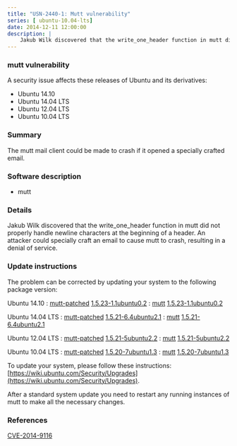 ```yaml
---
title: "USN-2440-1: Mutt vulnerability"
series: [ ubuntu-10.04-lts]
date: 2014-12-11 12:00:00
description: |
    Jakub Wilk discovered that the write_one_header function in mutt did not properly handle newline characters at the beginning of a header. An attacker could specially craft an email to cause mutt to crash, resulting in a denial of service. 
--- 
```

 
 


### mutt vulnerability

A security issue affects these releases of Ubuntu and its derivatives:

* Ubuntu 14.10
* Ubuntu 14.04 LTS
* Ubuntu 12.04 LTS
* Ubuntu 10.04 LTS

### Summary

The mutt mail client could be made to crash if it opened a specially crafted email.

### Software description

* mutt 

### Details

Jakub Wilk discovered that the write_one_header function in mutt did not properly handle newline characters at the beginning of a header. An attacker could specially craft an email to cause mutt to crash, resulting in a denial of service. 

### Update instructions

The problem can be corrected by updating your system to the following package version:

Ubuntu 14.10
 : [mutt-patched](https://launchpad.net/ubuntu/+source/mutt) <span> [1.5.23-1.1ubuntu0.2](https://launchpad.net/ubuntu/+source/mutt/1.5.23-1.1ubuntu0.2) </span> 
 : [mutt](https://launchpad.net/ubuntu/+source/mutt) <span> [1.5.23-1.1ubuntu0.2](https://launchpad.net/ubuntu/+source/mutt/1.5.23-1.1ubuntu0.2) </span> 

Ubuntu 14.04 LTS
 : [mutt-patched](https://launchpad.net/ubuntu/+source/mutt) <span> [1.5.21-6.4ubuntu2.1](https://launchpad.net/ubuntu/+source/mutt/1.5.21-6.4ubuntu2.1) </span> 
 : [mutt](https://launchpad.net/ubuntu/+source/mutt) <span> [1.5.21-6.4ubuntu2.1](https://launchpad.net/ubuntu/+source/mutt/1.5.21-6.4ubuntu2.1) </span> 

Ubuntu 12.04 LTS
 : [mutt-patched](https://launchpad.net/ubuntu/+source/mutt) <span> [1.5.21-5ubuntu2.2](https://launchpad.net/ubuntu/+source/mutt/1.5.21-5ubuntu2.2) </span> 
 : [mutt](https://launchpad.net/ubuntu/+source/mutt) <span> [1.5.21-5ubuntu2.2](https://launchpad.net/ubuntu/+source/mutt/1.5.21-5ubuntu2.2) </span> 

Ubuntu 10.04 LTS
 : [mutt-patched](https://launchpad.net/ubuntu/+source/mutt) <span> [1.5.20-7ubuntu1.3](https://launchpad.net/ubuntu/+source/mutt/1.5.20-7ubuntu1.3) </span> 
 : [mutt](https://launchpad.net/ubuntu/+source/mutt) <span> [1.5.20-7ubuntu1.3](https://launchpad.net/ubuntu/+source/mutt/1.5.20-7ubuntu1.3) </span> 

To update your system, please follow these instructions: [https://wiki.ubuntu.com/Security/Upgrades](https://wiki.ubuntu.com/Security/Upgrades).

After a standard system update you need to restart any running instances of mutt to make all the necessary changes. 

### References

 
 [CVE-2014-9116](http://people.ubuntu.com/~ubuntu-security/cve/CVE-2014-9116)
 

